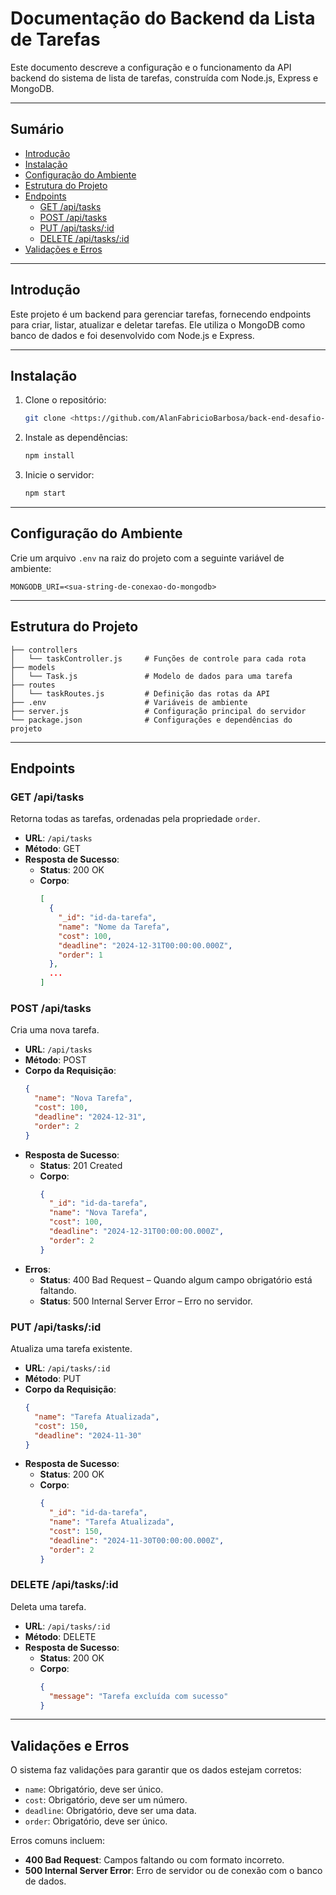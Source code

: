 # Documentação do Backend da Lista de Tarefas

Este documento descreve a configuração e o funcionamento da API backend do sistema de lista de tarefas, construída com Node.js, Express e MongoDB.

---

## Sumário
- [Introdução](#introducao)
- [Instalação](#instalacao)
- [Configuração do Ambiente](#configuracao-do-ambiente)
- [Estrutura do Projeto](#estrutura-do-projeto)
- [Endpoints](#endpoints)
  - [GET /api/tasks](#get-apitasks)
  - [POST /api/tasks](#post-apitasks)
  - [PUT /api/tasks/:id](#put-apitasksid)
  - [DELETE /api/tasks/:id](#delete-apitasksid)
- [Validações e Erros](#validacoes-e-erros)

---

## Introdução

Este projeto é um backend para gerenciar tarefas, fornecendo endpoints para criar, listar, atualizar e deletar tarefas. Ele utiliza o MongoDB como banco de dados e foi desenvolvido com Node.js e Express.

---

## Instalação

1. Clone o repositório:
   ```bash
   git clone <https://github.com/AlanFabricioBarbosa/back-end-desafio-sistema-tarefa.git>
   ```

2. Instale as dependências:
   ```bash
   npm install
   ```

3. Inicie o servidor:
   ```bash
   npm start
   ```

---

## Configuração do Ambiente

Crie um arquivo `.env` na raiz do projeto com a seguinte variável de ambiente:

```
MONGODB_URI=<sua-string-de-conexao-do-mongodb>
```

---

## Estrutura do Projeto

```
├── controllers
│   └── taskController.js     # Funções de controle para cada rota
├── models
│   └── Task.js               # Modelo de dados para uma tarefa
├── routes
│   └── taskRoutes.js         # Definição das rotas da API
├── .env                      # Variáveis de ambiente
├── server.js                 # Configuração principal do servidor
└── package.json              # Configurações e dependências do projeto
```

---

## Endpoints

### GET /api/tasks

Retorna todas as tarefas, ordenadas pela propriedade `order`.

- **URL**: `/api/tasks`
- **Método**: GET
- **Resposta de Sucesso**:
  - **Status**: 200 OK
  - **Corpo**:
    ```json
    [
      {
        "_id": "id-da-tarefa",
        "name": "Nome da Tarefa",
        "cost": 100,
        "deadline": "2024-12-31T00:00:00.000Z",
        "order": 1
      },
      ...
    ]
    ```

### POST /api/tasks

Cria uma nova tarefa.

- **URL**: `/api/tasks`
- **Método**: POST
- **Corpo da Requisição**:
  ```json
  {
    "name": "Nova Tarefa",
    "cost": 100,
    "deadline": "2024-12-31",
    "order": 2
  }
  ```
- **Resposta de Sucesso**:
  - **Status**: 201 Created
  - **Corpo**:
    ```json
    {
      "_id": "id-da-tarefa",
      "name": "Nova Tarefa",
      "cost": 100,
      "deadline": "2024-12-31T00:00:00.000Z",
      "order": 2
    }
    ```
- **Erros**:
  - **Status**: 400 Bad Request – Quando algum campo obrigatório está faltando.
  - **Status**: 500 Internal Server Error – Erro no servidor.

### PUT /api/tasks/:id

Atualiza uma tarefa existente.

- **URL**: `/api/tasks/:id`
- **Método**: PUT
- **Corpo da Requisição**:
  ```json
  {
    "name": "Tarefa Atualizada",
    "cost": 150,
    "deadline": "2024-11-30"
  }
  ```
- **Resposta de Sucesso**:
  - **Status**: 200 OK
  - **Corpo**:
    ```json
    {
      "_id": "id-da-tarefa",
      "name": "Tarefa Atualizada",
      "cost": 150,
      "deadline": "2024-11-30T00:00:00.000Z",
      "order": 2
    }
    ```

### DELETE /api/tasks/:id

Deleta uma tarefa.

- **URL**: `/api/tasks/:id`
- **Método**: DELETE
- **Resposta de Sucesso**:
  - **Status**: 200 OK
  - **Corpo**:
    ```json
    {
      "message": "Tarefa excluída com sucesso"
    }
    ```

---

## Validações e Erros

O sistema faz validações para garantir que os dados estejam corretos:

- `name`: Obrigatório, deve ser único.
- `cost`: Obrigatório, deve ser um número.
- `deadline`: Obrigatório, deve ser uma data.
- `order`: Obrigatório, deve ser único.

Erros comuns incluem:

- **400 Bad Request**: Campos faltando ou com formato incorreto.
- **500 Internal Server Error**: Erro de servidor ou de conexão com o banco de dados.
